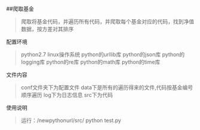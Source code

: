 ##爬取基金
>爬取将基金代码，并遍历所有代码，并爬取每个基金对应的代码，找到净值数据，按方差对其排序

配置环境
>python2.7
 linux操作系统
 python的urllib库
 python的json库
 python的logging库
 python的re库
 python的math库
 python的time库


文件内容
>conf文件夹下为配置文件
 data下是所有的遍历得来的文件,代码按基金编号顺序遍历
 log下为日志信息
 src下为代码

使用说明
>运行：/newpythonurl/src/ python test.py

